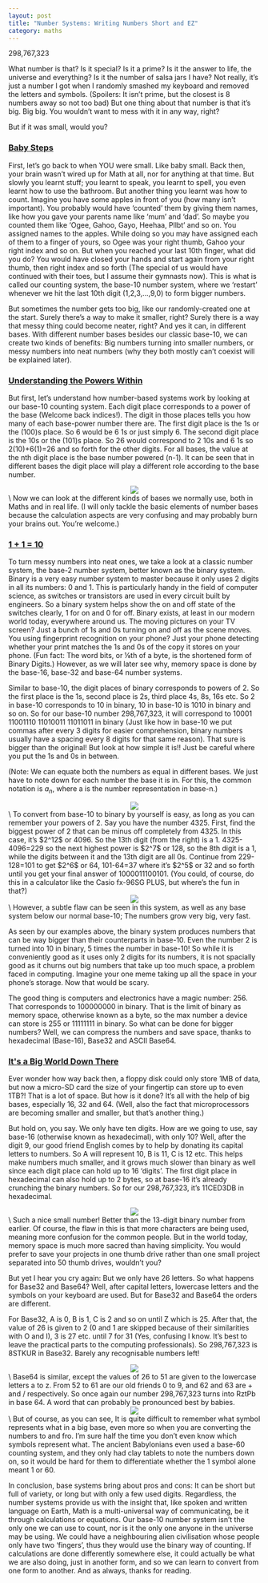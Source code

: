 ```yaml
---
layout: post
title: "Number Systems: Writing Numbers Short and EZ"
category: maths
---
```

298,767,323

What number is that? Is it special? Is it a prime? Is it the answer to life, the universe and everything? Is it the number of salsa jars I have? Not really, it’s just a number I got when I randomly smashed my keyboard and removed the letters and symbols. (Spoilers: It isn’t prime, but the closest is 8 numbers away so not too bad) But one thing about that number is that it’s big. Big big. You wouldn’t want to mess with it in any way, right? 

But if it was small, would you?

### <ins> <strong> Baby Steps </strong> </ins>
First, let’s go back to when YOU were small. Like baby small. Back then, your brain wasn’t wired up for Math at all, nor for anything at that time. But slowly you learnt stuff; you learnt to speak, you learnt to spell, you even learnt how to use the bathroom. But another thing you learnt was how to count. Imagine you have some apples in front of you (how many isn’t important). You probably would have ‘counted’ them by giving them names, like how you gave your parents name like ‘mum’ and ‘dad’. So maybe you counted them like ‘Ogee, Gahoo, Gayo, Heehaa, Pllbt’ and so on. You assigned names to the apples. While doing so you may have assigned each of them to a finger of yours, so Ogee was your right thumb, Gahoo your right index and so on. But when you reached your last 10th finger, what did you do? You would have closed your hands and start again from your right thumb, then right index and so forth (The special of us would have continued with their toes, but I assume their gymnasts now). This is what is called our counting system, the base-10 number system, where we ‘restart’ whenever we hit the last 10th digit (1,2,3,...,9,0) to form bigger numbers.

But sometimes the number gets too big, like our randomly-created one at the start. Surely there’s a way to make it smaller, right? Surely there is a way that messy thing could become neater, right? And yes it can, in different bases. With different number bases besides our classic base-10, we can create two kinds of benefits: Big numbers turning into smaller numbers, or messy numbers into neat numbers (why they both mostly can’t coexist will be explained later).



### <ins> <strong> Understanding the Powers Within </strong> </ins>
But first, let’s understand how number-based systems work by looking at our base-10 counting system. Each digit place corresponds to a power of the base (Welcome back indices!). The digit in those places tells you how many of each base-power number there are. The first digit place is the 1s or the (100)s place. So 6 would be 6 1s or just simply 6. The second digit place is the 10s or the (101)s place. So 26 would correspond to 2 10s and 6 1s so 2(10)+6(1)=26 and so forth for the other digits. For all bases, the value at the nth digit place is the base number powered (n-1). It can be seen that in different bases the digit place will play a different role according to the base number. 

<center><img src="/img/26.png"/></center>
\
Now we can look at the different kinds of bases we normally use, both in Maths and in real life. (I will only tackle the basic elements of number bases because the calculation aspects are very confusing and may probably burn your brains out. You’re welcome.)

### <ins> <strong> 1 + 1 = 10 </strong> </ins>
To turn messy numbers into neat ones, we take a look at a classic number system, the base-2 number system, better known as the binary system. Binary is a very easy number system to master because it only uses 2 digits in all its numbers: 0 and 1. This is particularly handy in the field of computer science, as switches or transistors are used in every circuit built by engineers. So a binary system helps show the on and off state of the switches clearly, 1 for on and 0 for off. Binary exists, at least in our modern world today, everywhere around us. The moving pictures on your TV screen? Just a bunch of 1s and 0s turning on and off as the scene moves. You using fingerprint recognition on your phone? Just your phone detecting whether your print matches the 1s and 0s of the copy it stores on your phone. (Fun fact: The word bits, or ⅛th of a byte, is the shortened form of Binary Digits.) However, as we will later see why, memory space is done by the base-16, base-32 and base-64 number systems.

Similar to base-10, the digit places of binary corresponds to powers of 2. So the first place is the 1s, second place is 2s, third place 4s, 8s, 16s etc. So 2 in base-10 corresponds to 10 in binary, 10 in base-10 is 1010 in binary and so on. So for our base-10 number 298,767,323, it will correspond to 10001 11001110 11010011 11011011 in binary (Just like how in base-10 we put commas after every 3 digits for easier comprehension, binary numbers usually have a spacing every 8 digits for that same reason). That sure is bigger than the original! But look at how simple it is!! Just be careful where you put the 1s and 0s in between. 

(Note: We can equate both the numbers as equal in different bases. We just have to note down for each number the base it is in. For this, the common notation is $a_n$, where a is the number representation in base-n.)

<center><img src="/img/102.png"/></center>
\
To convert from base-10 to binary by yourself is easy, as long as you can remember your powers of 2. Say you have the number 4325. First, find the biggest power of 2 that can be minus off completely from 4325. In this case, it’s $2^12$ or 4096. So the 13th digit (from the right) is a 1. 4325-4096=229 so the next highest power is $2^7$ or 128, so the 8th digit is a 1, while the digits between it and the 13th digit are all 0s. Continue from 229-128=101 to get $2^6$ or 64, 101-64=37 where it’s $2^5$ or 32 and so forth until you get your final answer of 1000011100101. (You could, of course, do this in a calculator like the Casio fx-96SG PLUS, but where’s the fun in that?)

<center><img src="/img/4325.png"/></center>
\
However, a subtle flaw can be seen in this system, as well as any base system below our normal base-10; The numbers grow very big, very fast. 

As seen by our examples above, the binary system produces numbers that can be way bigger than their counterparts in base-10. Even the number 2 is turned into 10 in binary, 5 times the number in base-10! So while it is conveniently good as it uses only 2 digits for its numbers, it is not spacially good as it churns out big numbers that take up too much space, a problem faced in computing. Imagine your one meme taking up all the space in your phone’s storage. Now that would be scary. 

The good thing is computers and electronics have a magic number: 256. That corresponds to 100000000 in binary. That is the limit of binary as memory space, otherwise known as a byte, so the max number a device can store is 255 or 11111111 in binary. So what can be done for bigger numbers? Well, we can compress the numbers and save space, thanks to hexadecimal (Base-16), Base32 and ASCII Base64.

### <ins> <strong> It's a Big World Down There </strong> </ins>
Ever wonder how way back then, a floppy disk could only store 1MB of data, but now a micro-SD card the size of your fingertip can store up to even 1TB?! That is a lot of space. But how is it done? It’s all with the help of big bases, especially 16, 32 and 64. (Well, also the fact that microprocessors are becoming smaller and smaller, but that’s another thing.)

But hold on, you say. We only have ten digits. How are we going to use, say base-16 (otherwise known as hexadecimal), with only 10? Well, after the digit 9, our good friend English comes by to help by donating its capital letters to numbers. So A will represent 10, B is 11, C is 12 etc. This helps make numbers much smaller, and it grows much slower than binary as well since each digit place can hold up to 16 ‘digits’. The first digit place in hexadecimal can also hold up to 2 bytes, so at base-16 it’s already crunching the binary numbers. So for our 298,767,323, it’s 11CED3DB in hexadecimal. 

<center><img src="/img/1016.png"/></center>
\
Such a nice small number! Better than the 13-digit binary number from earlier. Of course, the flaw in this is that more characters are being used, meaning more confusion for the common people. But in the world today, memory space is much more sacred than having simplicity. You would prefer to save your projects in one thumb drive rather than one small project separated into 50 thumb drives, wouldn’t you?

But yet I hear you cry again: But we only have 26 letters. So what happens for Base32 and Base64? Well, after capital letters, lowercase letters and the symbols on your keyboard are used. But for Base32 and Base64 the orders are different. 

For Base32, A is 0, B is 1, C is 2 and so on until Z which is 25. After that, the value of 26 is given to 2 (0 and 1 are skipped because of their similarities with O and I), 3 is 27 etc. until 7 for 31 (Yes, confusing I know. It’s best to leave the practical parts to the computing professionals). So 298,767,323 is 8STKUR in Base32. Barely any recognisable numbers left!

<center><img src="/img/1032.png"/></center>
\
Base64 is similar, except the values of 26 to 51 are given to the lowercase letters a to z. From 52 to 61 are our old friends 0 to 9, and 62 and 63 are + and / respectively. So once again our number 298,767,323 turns into RztPb in base 64. A word that can probably be pronounced best by babies. 

<center><img src="/img/1064.png"/></center>
\
But of course, as you can see, It is quite difficult to remember what symbol represents what in a big base, even more so when you are converting the numbers to and fro. I’m sure half the time you don’t even know which symbols represent what. The ancient Babylonians even used a base-60 counting system, and they only had clay tablets to note the numbers down on, so it would be hard for them to differentiate whether the 1 symbol alone meant 1 or 60.

In conclusion, base systems bring about pros and cons: It can be short but full of variety, or long but with only a few used digits. Regardless, the number systems provide us with the insight that, like spoken and written language on Earth, Math is a multi-universal way of communicating, be it through calculations or equations. Our base-10 number system isn’t the only one we can use to count, nor is it the only one anyone in the universe may be using. We could have a neighbouring alien civilisation whose people only have two ‘fingers’, thus they would use the binary way of counting. If calculations are done differently somewhere else, it could actually be what we are also doing, just in another form, and so we can learn to convert from one form to another. And as always, thanks for reading.
